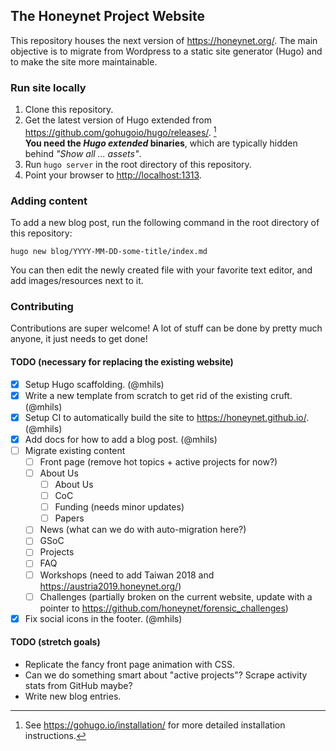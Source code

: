 ## The Honeynet Project Website

This repository houses the next version of https://honeynet.org/. 
The main objective is to migrate from Wordpress to a static site generator (Hugo) and to make the site more maintainable.

### Run site locally

1. Clone this repository.
2. Get the latest version of Hugo extended from https://github.com/gohugoio/hugo/releases/. [^hugo-install]  
   **You need the _Hugo extended_ binaries**, which are typically hidden behind _"Show all ... assets"_.
3. Run `hugo server` in the root directory of this repository.
4. Point your browser to <http://localhost:1313>. 

[^hugo-install]: See https://gohugo.io/installation/ for more detailed installation instructions.

### Adding content

To add a new blog post, run the following command in the root directory of this repository:

```
hugo new blog/YYYY-MM-DD-some-title/index.md
```

You can then edit the newly created file with your favorite text editor, and
add images/resources next to it.

### Contributing

Contributions are super welcome! A lot of stuff can be done by pretty much anyone, it just needs to get done!

#### TODO (necessary for replacing the existing website)

 - [x] Setup Hugo scaffolding. (@mhils)
 - [x] Write a new template from scratch to get rid of the existing cruft. (@mhils)
 - [x] Setup CI to automatically build the site to https://honeynet.github.io/. (@mhils)
 - [x] Add docs for how to add a blog post. (@mhils)
 - [ ] Migrate existing content
   - [ ] Front page (remove hot topics + active projects for now?)
   - [ ] About Us
     - [ ] About Us
     - [ ] CoC
     - [ ] Funding (needs minor updates)
     - [ ] Papers
   - [ ] News (what can we do with auto-migration here?)
   - [ ] GSoC
   - [ ] Projects
   - [ ] FAQ
   - [ ] Workshops (need to add Taiwan 2018 and https://austria2019.honeynet.org/)
   - [ ] Challenges (partially broken on the current website, update with a pointer to https://github.com/honeynet/forensic_challenges)
 - [x] Fix social icons in the footer. (@mhils)

#### TODO (stretch goals)

 - Replicate the fancy front page animation with CSS.
 - Can we do something smart about "active projects"? Scrape activity stats from GitHub maybe?
 - Write new blog entries.
